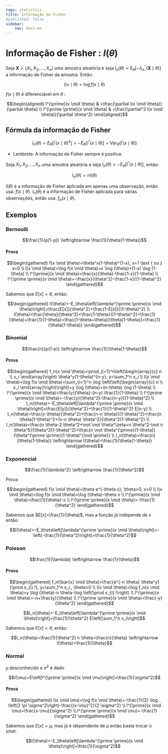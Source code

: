 ```yaml
---
tags: statistics
title: Informação de Fisher
#published: false
sidebar:
    nav: docs-en
---
```


# Informação de Fisher : $I(\theta)$

Seja $\boldsymbol{X}=\{X_1, X_2, \ldots, X_n\}$ uma amostra aleatória e seja $I_n(\theta)=E_\theta\left[-\lambda_n^{\prime \prime}(\boldsymbol{X} \mid \theta)\right]$ a informação de Fisher da amostra. Então:

$$l(x \mid \theta)=\log f(x \mid \theta)$$

$f(x \mid \theta)$ é diferenciável em $\theta$ :

$$\begin{aligned}
l^{\prime}(x \mid \theta) & =\frac{\partial l(x \mid \theta)}{\partial \theta} \\
l^{\prime \prime}(x \mid \theta) & =\frac{\partial^2 l(x \mid \theta)}{\partial \theta^2}
\end{aligned}$$

## Fórmula da informação de Fisher

$$I_n(\theta)=E_\theta\left[l^{\prime}(x \mid \theta)^2\right]=-E_\theta\left[l^{\prime \prime}(x \mid \theta)\right]=\text{Var}_\theta\left(l^{\prime}(x \mid \theta)\right)$$

- Lembrete: A informação de Fisher sempre é positiva.

Seja $X_1, X_2, \ldots, X_n$ uma amostra aleatória e seja $I_n(\theta)=-E_\theta\left[l^{\prime \prime}(x \mid \theta)\right]$, então:

$$I_n(\theta)=n I(\theta)$$

$I(\theta)$ é a informação de Fisher aplicada em apenas uma observação, então usa: $f(x \mid \theta)$. $I_n(\theta)$ é a informação de Fisher aplicada para várias observações, então usa: $f_n(x \mid \theta)$.

## Exemplos

### Bernoulli

$$\frac{1}{p(1-p)} \leftrightarrow \frac{1}{\theta(1-\theta)}$$

#### Prova

$$\begin{gathered}
f(x \mid \theta)=\theta^x(1-\theta)^{1-x}, x=1 \text { ou } x=0 \\
l(x \mid \theta)=\log f(x \mid \theta)=x \log (\theta)+(1-x) \log (1-\theta) \\
l^{\prime}(x \mid \theta)=\frac{x}{\theta}-\frac{1-x}{1-\theta} \\
l^{\prime \prime}(x \mid \theta)=-\frac{x}{\theta^2}-\frac{1-x}{(1-\theta)^2}
\end{gathered}$$

Sabemos que $E[x]=\theta$, então:

$$\begin{gathered}
I(\theta)=-E_\theta\left[\lambda^{\prime \prime}(x \mid \theta)\right]=\frac{E[x]}{\theta^2}+\frac{1-E[x]}{(1-\theta)^2} \\
I(\theta)=\frac{\theta}{\theta^2}+\frac{1-\theta}{(1-\theta)^2}=\frac{1}{\theta}+\frac{1}{1-\theta}=\frac{1-\theta+\theta}{\theta(1-\theta)}=\frac{1}{\theta(1-\theta)}
\end{gathered}$$

### Binomial

$$\frac{n}{p(1-p)} \leftrightarrow \frac{1}{\theta(1-\theta)}$$

#### Prova

$$\begin{gathered}
f_n(x \mid \theta)=\prod_{i=1}^n\left(\begin{array}{c}
n \\
x_i
\end{array}\right) \theta^y(1-\theta)^{n-y}, y=\sum_1^n x_i \\
l(x \mid \theta)=\log f(x \mid \theta)=\sum_{i=1}^n \log \left(\left(\begin{array}{c}
n \\
x_i
\end{array}\right)\right)+y \log (\theta)+(n-\theta) \log (1-\theta) \\
l^{\prime}(x \mid \theta)=\frac{y}{\theta}-(n-y) \frac{1}{1-\theta} \\
l^{\prime \prime}(x \mid \theta)=-\frac{y}{\theta^2}-\frac{n-y}{(1-\theta)^2} \\
I_n(\theta)=-E_\theta\left[\lambda^{\prime \prime}(x \mid \theta)\right]=\frac{E[y]}{\theta^2}+\frac{1}{(1-\theta)^2} E[n-y] \\
I_n(\theta)=\frac{n \theta}{\theta^2}+\frac{n-n \theta}{(1-\theta)^2}=\frac{n \theta(1-\theta)^2+(n-n \theta) \theta^2}{\theta^2(1-\theta)^2} \\
I_n(\theta)=\frac{n \theta-2 \theta^2+\not \not \theta^\zeta+n \theta^2-\not n \theta^5}{\theta^2(1-\theta)^2}=\frac{n \not \theta^{\prime}(1-\theta)}{\theta^{\prime \prime}(1-\theta)^{\not \prime}} \\
I_n(\theta)=\frac{n}{\theta(1-\theta)} \leftrightarrow I(\theta)=\frac{1}{\theta(1-\theta)}
\end{gathered}$$

### Exponencial

$$\frac{1}{\lambda^2} \leftrightarrow \frac{1}{\theta^2}$$

Prova:

$$\begin{gathered}
f(x \mid \theta)=\theta e^{-\theta x}, \theta>0, x>0 \\
l(x \mid \theta)=\log f(x \mid \theta)=\log (\theta)-\theta x \\
l^{\prime}(x \mid \theta)=\frac{1}{\theta}-x \\
l^{\prime \prime}(x \mid \theta)=-\frac{1}{\theta^2}
\end{gathered}$$

Sabemos que $E[x]=\frac{1}{\theta}$, mas a função já independe de $\mathrm{x}$ então:

$$I(\theta)=-E_\theta\left[\lambda^{\prime \prime}(x \mid \theta)\right]=-\left(-\frac{1}{\theta^2}\right)=\frac{1}{\theta^2}$$

### Poisson

$$\frac{1}{\lambda} \leftrightarrow \frac{1}{\theta}$$

#### Prova

$$\begin{gathered}
f_n(\bar{x} \mid \theta)=\frac{e^{-n \theta} \theta^y}{\prod x_{i} !}, y=\sum_1^n x_i,, \theta>0 \\
l(x \mid \theta)=\log f_n(x \mid \theta)=y \log (\theta)-n \theta-\log \left(\prod x_{i} !\right) \\
l^{\prime}(x \mid \theta)=-n+\frac{y}{\theta} \\
l^{\prime \prime}(x \mid \theta)=\frac{-y}{\theta^2}
\end{gathered}$$

$$I_n(\theta)=-E_\theta\left[\lambda^{\prime \prime}(x \mid \theta)\right]=\frac{1}{\theta^2} E\left[\sum_1^n x_i\right]$$

Sabemos que $E[x]=\theta$, então:

$$I_n(\theta)=\frac{1}{\theta^2} n \theta=\frac{n}{\theta} \leftrightarrow I(\theta)=\frac{1}{\theta}$$

### Normal
$\mu$ desconhecido e $\sigma^2$ é dado

$$I(\mu)=E\left[I^{\prime \prime}(x \mid \mu)\right]=\frac{1}{\sigma^2}$$

#### Prova

$$\begin{gathered}
l(x \mid \mu)=\log f(x \mid \theta)=-\frac{1}{2} \log \left(2 \pi \sigma^2\right)-\frac{(x-\mu)^2}{2 \sigma^2} \\
l^{\prime}(x \mid \mu)=\frac{x-\mu}{\sigma^2} \\
l^{\prime \prime}(x \mid \mu)=-\frac{1}{\sigma^2}
\end{gathered}$$

Sabemos que $E[x]=\mu$, mas já é idependente de $\mu$ então basta trocar o sinal:

$$I(\theta)=-E_\theta\left[\lambda^{\prime \prime}(x \mid \theta)\right]=\frac{1}{\sigma^2}$$
